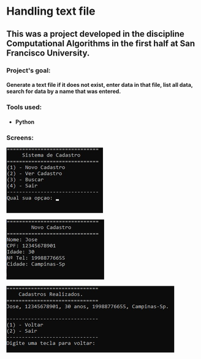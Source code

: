 # Handling text file

## This was a project developed in the discipline Computational Algorithms in the first half at San Francisco University.

### Project's goal:

#### Generate a text file if it does not exist, enter data in that file, list all data, search for data by a name that was entered.

### Tools used:

- #### Python

### Screens:

![](IMG\inicio.jpg)



![](IMG\cadastro.jpg)



![](IMG\listar.jpg)



